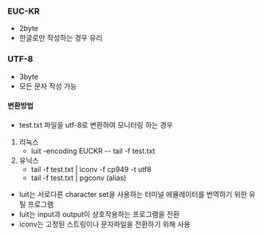 ### EUC-KR

- 2byte
- 한글로만 작성하는 경우 유리



### UTF-8

- 3byte
- 모든 문자 작성 가능



#### 변환방법

- test.txt 파일을 utf-8로 변환하여 모니터링 하는 경우

1. 리눅스
   - luit -encoding EUCKR -- tail -f test.txt
2. 유닉스
   - tail -f test.txt | iconv -f cp949 -t utf8
   - tail -f test.txt | pgconv (alias)



- luit는 서로다른 character set을 사용하는 터미널 에뮬레이터를 번역하기 위한 유틸 프로그램
- luit는 input과 output이 상호작용하는 프로그램을 전환
- iconv는 고정된 스트링이나 문자파일을 전환하기 위해 사용
